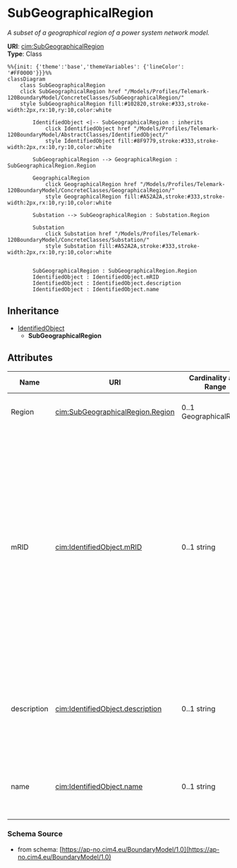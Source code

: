# SubGeographicalRegion

_A subset of a geographical region of a power system network model._

**URI**: [cim:SubGeographicalRegion](https://cim.ucaiug.io/ns#SubGeographicalRegion)<br />
**Type**: Class

```mermaid
%%{init: {'theme':'base','themeVariables': {'lineColor': '#FF0000'}}}%%
classDiagram
    class SubGeographicalRegion
    click SubGeographicalRegion href "/Models/Profiles/Telemark-120BoundaryModel/ConcreteClasses/SubGeographicalRegion/"
    style SubGeographicalRegion fill:#102820,stroke:#333,stroke-width:2px,rx:10,ry:10,color:white
     
        IdentifiedObject <|-- SubGeographicalRegion : inherits
            click IdentifiedObject href "/Models/Profiles/Telemark-120BoundaryModel/AbstractClasses/IdentifiedObject/"
            style IdentifiedObject fill:#8F9779,stroke:#333,stroke-width:2px,rx:10,ry:10,color:white

        SubGeographicalRegion --> GeographicalRegion : SubGeographicalRegion.Region

        GeographicalRegion
            click GeographicalRegion href "/Models/Profiles/Telemark-120BoundaryModel/ConcreteClasses/GeographicalRegion/"
            style GeographicalRegion fill:#A52A2A,stroke:#333,stroke-width:2px,rx:10,ry:10,color:white

        Substation --> SubGeographicalRegion : Substation.Region

        Substation
            click Substation href "/Models/Profiles/Telemark-120BoundaryModel/ConcreteClasses/Substation/"
            style Substation fill:#A52A2A,stroke:#333,stroke-width:2px,rx:10,ry:10,color:white


        SubGeographicalRegion : SubGeographicalRegion.Region
        IdentifiedObject : IdentifiedObject.mRID
        IdentifiedObject : IdentifiedObject.description
        IdentifiedObject : IdentifiedObject.name
```

## Inheritance
* [IdentifiedObject](IdentifiedObject.md)
    * **SubGeographicalRegion**

## Attributes
| Name | URI | Cardinality and Range | Description | Inheritance |
| ---  | --- | --- | --- | --- |
| Region | [cim:SubGeographicalRegion.Region](https://cim.ucaiug.io/ns#SubGeographicalRegion.Region) | 0..1 GeographicalRegion | The geographical region which this sub-geographical region is within. | direct |
| mRID | [cim:IdentifiedObject.mRID](https://cim.ucaiug.io/ns#IdentifiedObject.mRID) | 0..1 string | Master resource identifier issued by a model authority. The mRID is unique within an exchange context. Global uniqueness is easily achieved by using a UUID, as specified in RFC 4122, for the mRID. The use of UUID is strongly recommended.For CIMXML data files in RDF syntax conforming to IEC 61970-552, the mRID is mapped to rdf:ID or rdf:about attributes that identify CIM object elements. | IdentifiedObject |
| description | [cim:IdentifiedObject.description](https://cim.ucaiug.io/ns#IdentifiedObject.description) | 0..1 string | The description is a free human readable text describing or naming the object. It may be non unique and may not correlate to a naming hierarchy. | IdentifiedObject |
| name | [cim:IdentifiedObject.name](https://cim.ucaiug.io/ns#IdentifiedObject.name) | 0..1 string | The name is any free human readable and possibly non unique text naming the object. | IdentifiedObject |

### Schema Source
* from schema: [https://ap-no.cim4.eu/BoundaryModel/1.0](https://ap-no.cim4.eu/BoundaryModel/1.0)
